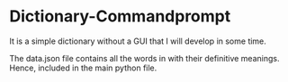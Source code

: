 # Dictionary-Commandprompt
It is a simple dictionary without a GUI that I will develop in some time.

The data.json file contains all the words in with their definitive meanings. Hence, included in the main python file.
